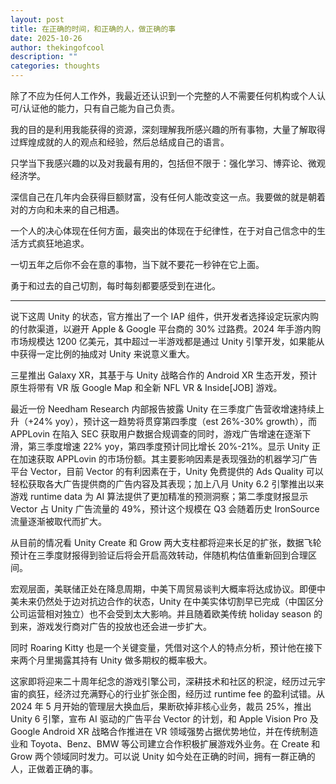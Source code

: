```yaml
---
layout: post
title: 在正确的时间，和正确的人，做正确的事
date: 2025-10-26
author: thekingofcool
description: ""
categories: thoughts
---
```


除了不应为任何人工作外，我最近还认识到一个完整的人不需要任何机构或个人认可/认证他的能力，只有自己能为自己负责。

我的目的是利用我能获得的资源，深刻理解我所感兴趣的所有事物，大量了解取得过辉煌成就的人的观点和经验，然后总结成自己的语言。

只学当下我感兴趣的以及对我最有用的，包括但不限于：强化学习、博弈论、微观经济学。

深信自己在几年内会获得巨额财富，没有任何人能改变这一点。我要做的就是朝着对的方向和未来的自己相遇。

一个人的决心体现在任何方面，最突出的体现在于纪律性，在于对自己信念中的生活方式疯狂地追求。

一切五年之后你不会在意的事物，当下就不要花一秒钟在它上面。

勇于和过去的自己切割，每时每刻都要感受到在进化。

---

说下这周 Unity 的状态，官方推出了一个 IAP 组件，供开发者选择设定玩家内购的付款渠道，以避开 Apple & Google 平台商的 30% 过路费。2024 年手游内购市场规模达 1200 亿美元，其中超过一半游戏都是通过 Unity 引擎开发，如果能从中获得一定比例的抽成对 Unity 来说意义重大。

三星推出 Galaxy XR，其基于与 Unity 战略合作的 Android XR 生态开发，预计原生将带有 VR 版 Google Map 和全新 NFL VR & Inside[JOB] 游戏。

最近一份 Needham Research 内部报告披露 Unity 在三季度广告营收增速持续上升（+24% yoy），预计这一趋势将贯穿第四季度（est 26%-30% growth），而 APPLovin 在陷入 SEC 获取用户数据合规调查的同时，游戏广告增速在逐渐下滑，第三季度增速 22% yoy，第四季度预计同比增长 20%-21%。显示 Unity 正在加速获取 APPLovin 的市场份额。其主要影响因素是表现强劲的机器学习广告平台 Vector，目前 Vector 的有利因素在于，Unity 免费提供的 Ads Quality 可以轻松获取各大广告提供商的广告内容及其表现；加上八月 Unity 6.2 引擎推出以来游戏 runtime data 为 AI 算法提供了更加精准的预测洞察；第二季度财报显示 Vector 占 Unity 广告流量的 49%，预计这个规模在 Q3 会随着历史 IronSource 流量逐渐被取代而扩大。

从目前的情况看 Unity Create 和 Grow 两大支柱都将迎来长足的扩张，数据飞轮预计在三季度财报得到验证后将会开启高效转动，伴随机构估值重新回到合理区间。

宏观层面，美联储正处在降息周期，中美下周贸易谈判大概率将达成协议。即便中美未来仍然处于边对抗边合作的状态，Unity 在中美实体切割早已完成（中国区分公司运营相对独立）也不会受到太大影响。并且随着欧美传统 holiday season 的到来，游戏发行商对广告的投放也还会进一步扩大。

同时 Roaring Kitty 也是一个关键变量，凭借对这个人的特点分析，预计他在接下来两个月里揭露其持有 Unity 做多期权的概率极大。

这家即将迎来二十周年纪念的游戏引擎公司，深耕技术和社区的积淀，经历过元宇宙的疯狂，经济过充满野心的行业扩张企图，经历过 runtime fee 的盈利试错。从 2024 年 5 月开始的管理层大换血后，果断砍掉非核心业务，裁员 25%，推出 Unity 6 引擎，宣布 AI 驱动的广告平台 Vector 的计划，和 Apple Vision Pro 及 Google Android XR 战略合作推进在 VR 领域强势占据优势地位，并在传统制造业和 Toyota、Benz、BMW 等公司建立合作积极扩展游戏外业务。在 Create 和 Grow 两个领域同时发力。可以说 Unity 如今处在正确的时间，拥有一群正确的人，正做着正确的事。